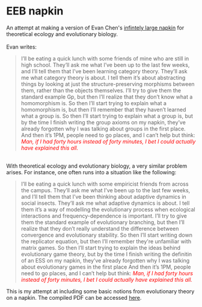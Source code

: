 # EEB napkin

An attempt at making a version of Evan Chen's [infintely large napkin](https://web.evanchen.cc/napkin.html) for theoretical ecology and evolutionary biology.</br>
</br>
Evan writes:

> I’ll be eating a quick lunch with some friends of mine who are still in high school.
> They’ll ask me what I’ve been up to the last few weeks, and I’ll tell them that I’ve been learning category theory.
> They’ll ask me what category theory is about. I tell them it’s about abstracting things by looking at just the structure-preserving morphisms between them, rather than the objects themselves.
> I’ll try to give them the standard example Gp, but then I’ll realize that they don’t know what a homomorphism is.
> So then I’ll start trying to explain what a homomorphism is, but then I’ll remember that they haven’t learned what a group is.
> So then I’ll start trying to explain what a group is, but by the time I finish writing the group axioms on my napkin, they’ve already forgotten why I was talking about groups in the first place.
> And then it’s 1PM, people need to go places, and I can’t help but think:
> _<span style="color:red;">Man, if I had forty hours instead of forty minutes, I bet I could actually have explained this all.</span>_

</br>
With theoretical ecology and evolutionary biology, a very similar problem arises. For instance, one often runs into a situation like the following:

> I’ll be eating a quick lunch with some empiricist friends from across the campus.
> They’ll ask me what I’ve been up to the last few weeks, and I’ll tell them that I’ve been thinking about adaptive dynamics in social insects.
> They’ll ask me what adaptive dynamics is about. I tell them it’s a way of modelling the evolutionary process when ecological interactions and frequency-dependence is important.
> I’ll try to give them the standard example of evolutionary branching, but then I’ll realize that they don’t really understand the difference between convergence and evolutionary stability.
> So then I’ll start writing down the replicator equation, but then I’ll remember they're unfamiliar with matrix games.
> So then I’ll start trying to explain the ideas behind evolutionary game theory, but by the time I finish writing the definitin of an ESS on my napkin, they’ve already forgotten why I was talking about evolutionary games in the first place
> And then it’s 1PM, people need to go places, and I can’t help but think:
> _<span style="color:red;">Man, if I had forty hours instead of forty minutes, I bet I could actually have explained this all.</span>_ 

This is my attempt at including some basic notions from evolutionary theory on a napkin. The compiled PDF can be accessed [here](https://thepandalorian.github.io/EEB_napkin/EEB_napkin.pdf).
